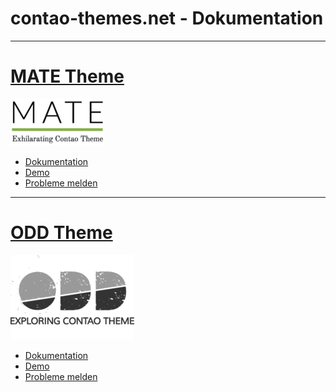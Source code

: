 # contao-themes.net - Dokumentation

---

[MATE Theme](mate-lizenz.md)
=========================================

[![MATE Logo](_images/mate-theme/mate_logo.png)](mate-lizenz.md)

- [Dokumentation](/mate-lizenz.md)
- [Demo](https://mate.contao-themes.net/)
- [Probleme melden](https://github.com/contao-themes-net/mate-theme-bundle/issues)

---

[ODD Theme](/odd-lizenz.md)
=======================================

[![ODD Logo](_images/odd-theme/odd_logo.png)](odd-lizenz.md)

- [Dokumentation](odd-lizenz.md)
- [Demo](https://odd.contao-themes.net/)
- [Probleme melden](https://github.com/contao-themes-net/odd-theme-bundle/issues)